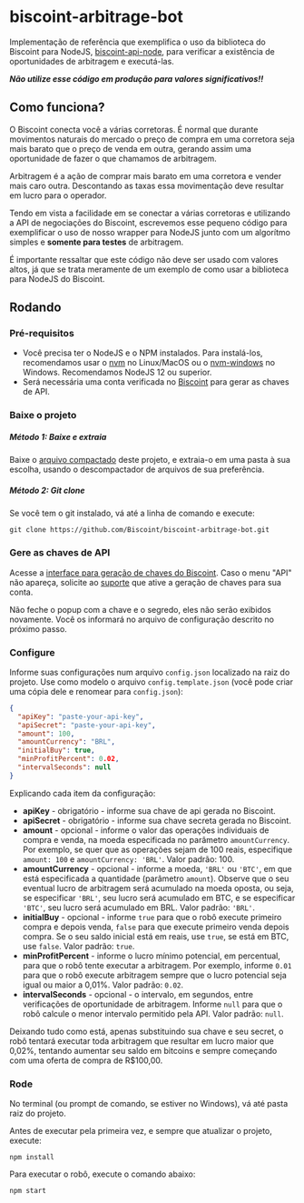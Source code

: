 # biscoint-arbitrage-bot

Implementação de referência que exemplifica o uso da biblioteca do Biscoint para NodeJS, [biscoint-api-node](https://github.com/Biscoint/biscoint-api-node), para verificar a existência de oportunidades de arbitragem e executá-las.

_**Não utilize esse código em produção para valores significativos!!**_

## Como funciona?

O Biscoint conecta você a várias corretoras. É normal que durante movimentos naturais do mercado o preço de compra em uma corretora seja mais barato que o preço de venda em outra, gerando assim uma oportunidade de fazer o que chamamos de arbitragem.

Arbitragem é a ação de comprar mais barato em uma corretora e vender mais caro outra. Descontando as taxas essa movimentação deve resultar em lucro para o operador.

Tendo em vista a facilidade em se conectar a várias corretoras e utilizando a API de negociações do Biscoint, escrevemos esse pequeno código para exemplificar o uso de nosso wrapper para NodeJS junto com um algorítmo simples e **somente para testes** de arbitragem.

É importante ressaltar que este código não deve ser usado com valores altos, já que se trata meramente de um exemplo de como usar a biblioteca para NodeJS do Biscoint.

## Rodando

### Pré-requisitos
* Você precisa ter o NodeJS e o NPM instalados. Para instalá-los, recomendamos usar o [nvm](https://github.com/nvm-sh/nvm) no Linux/MacOS ou o [nvm-windows](https://github.com/coreybutler/nvm-windows/releases) no Windows. Recomendamos NodeJS 12 ou superior.
* Será necessária uma conta verificada no [Biscoint](https://biscoint.io/quick-register) para gerar as chaves de API.

### Baixe o projeto

##### Método 1: Baixe e extraia

Baixe o [arquivo compactado](https://github.com/Biscoint/biscoint-arbitrage-bot/archive/master.zip) deste projeto, e extraia-o em uma pasta à sua escolha, usando o descompactador de arquivos de sua preferência.

##### Método 2: Git clone

Se você tem o git instalado, vá até a linha de comando e execute:

`git clone https://github.com/Biscoint/biscoint-arbitrage-bot.git`

### Gere as chaves de API

Acesse a [interface para geração de chaves do Biscoint](https://biscoint.io/dashboard/API). Caso o menu "API" não apareça, solicite ao [suporte](https://biscoint.io/support) que ative a geração de chaves para sua conta.

Não feche o popup com a chave e o segredo, eles não serão exibidos novamente. Você os informará no arquivo de configuração descrito no próximo passo.

### Configure

Informe suas configurações num arquivo `config.json` localizado na raiz do projeto. Use como modelo o arquivo `config.template.json` (você pode criar 
uma cópia dele e renomear para `config.json`):

```JSON
{
  "apiKey": "paste-your-api-key",
  "apiSecret": "paste-your-api-key",
  "amount": 100,
  "amountCurrency": "BRL",
  "initialBuy": true,
  "minProfitPercent": 0.02,
  "intervalSeconds": null
}
```

Explicando cada item da configuração:

- **apiKey** - obrigatório - informe sua chave de api gerada no Biscoint.
- **apiSecret** - obrigatório - informe sua chave secreta gerada no Biscoint.
- **amount** - opcional - informe o valor das operações individuais de compra e venda, na moeda especificada no parâmetro `amountCurrency`.
 Por exemplo, se quer que as operações sejam de 100 reais, especifique `amount: 100` e `amountCurrency: 'BRL'`.
 Valor padrão: 100.
- **amountCurrency** - opcional - informe a moeda, `'BRL'` ou `'BTC'`, em que está especificada a quantidade (parâmetro `amount`).
Observe que o seu eventual lucro de arbitragem será acumulado na moeda oposta, ou seja, se especificar `'BRL'`, seu lucro
será acumulado em BTC, e se especificar `'BTC'`, seu lucro será acumulado em BRL.
Valor padrão: `'BRL'`. 
- **initialBuy** - opcional - informe `true` para que o robô execute primeiro compra e depois venda, `false` para que execute
primeiro venda depois compra. Se o seu saldo inicial está em reais, use `true`, se está em BTC, use `false`.
Valor padrão: `true`.
- **minProfitPercent** - informe o lucro mínimo potencial, em percentual, para que o robô tente executar a arbitragem.
Por exemplo, informe `0.01` para que o robô execute arbitragem sempre que o lucro potencial seja igual ou maior a 0,01%.
Valor padrão: `0.02`.
- **intervalSeconds** - opcional - o intervalo, em segundos, entre verificações de oportunidade de arbitragem.
Informe `null` para que o robô calcule o menor intervalo permitido pela API.
Valor padrão: `null`. 

Deixando tudo como está, apenas substituindo sua chave e seu secret, o robô tentará executar toda arbitragem que resultar
em lucro maior que 0,02%, tentando aumentar seu saldo em bitcoins e sempre começando com uma oferta de compra de R$100,00.

### Rode

No terminal (ou prompt de comando, se estiver no Windows), vá até pasta raiz do projeto.

Antes de executar pela primeira vez, e sempre que atualizar o projeto, execute:

`npm install`

Para executar o robô, execute o comando abaixo:

`npm start`
